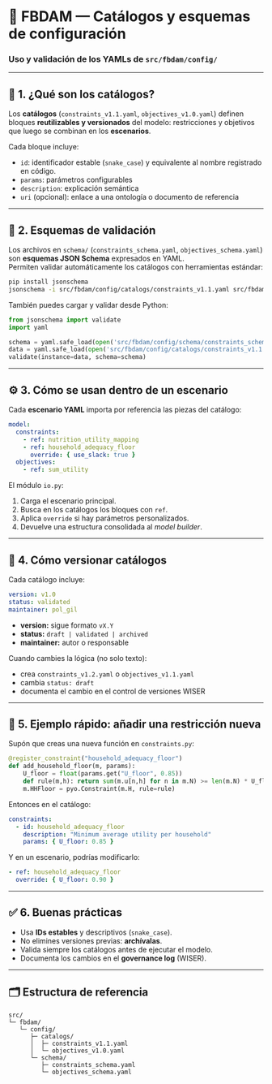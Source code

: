 # 📘 FBDAM — Catálogos y esquemas de configuración
### Uso y validación de los YAMLs de `src/fbdam/config/`

---

## 🧩 1. ¿Qué son los catálogos?
Los **catálogos** (`constraints_v1.1.yaml`, `objectives_v1.0.yaml`) definen bloques **reutilizables y versionados** del modelo:
restricciones y objetivos que luego se combinan en los **escenarios**.

Cada bloque incluye:
- `id`: identificador estable (`snake_case`) y equivalente al nombre registrado en código.
- `params`: parámetros configurables
- `description`: explicación semántica
- `uri` (opcional): enlace a una ontología o documento de referencia

---

## 🧭 2. Esquemas de validación
Los archivos en `schema/` (`constraints_schema.yaml`, `objectives_schema.yaml`) son **esquemas JSON Schema** expresados en YAML.  
Permiten validar automáticamente los catálogos con herramientas estándar:

```bash
pip install jsonschema
jsonschema -i src/fbdam/config/catalogs/constraints_v1.1.yaml src/fbdam/config/schema/constraints_schema.yaml
```

También puedes cargar y validar desde Python:

```python
from jsonschema import validate
import yaml

schema = yaml.safe_load(open('src/fbdam/config/schema/constraints_schema.yaml'))
data = yaml.safe_load(open('src/fbdam/config/catalogs/constraints_v1.1.yaml'))
validate(instance=data, schema=schema)
```

---

## ⚙️ 3. Cómo se usan dentro de un escenario

Cada **escenario YAML** importa por referencia las piezas del catálogo:

```yaml
model:
  constraints:
    - ref: nutrition_utility_mapping
    - ref: household_adequacy_floor
      override: { use_slack: true }
  objectives:
    - ref: sum_utility
```

El módulo `io.py`:
1. Carga el escenario principal.
2. Busca en los catálogos los bloques con `ref`.
3. Aplica `override` si hay parámetros personalizados.
4. Devuelve una estructura consolidada al *model builder*.

---

## 🔄 4. Cómo versionar catálogos

Cada catálogo incluye:
```yaml
version: v1.0
status: validated
maintainer: pol_gil
```
- **version:** sigue formato `vX.Y`
- **status:** `draft | validated | archived`
- **maintainer:** autor o responsable

Cuando cambies la lógica (no solo texto):
- crea `constraints_v1.2.yaml` o `objectives_v1.1.yaml`
- cambia `status: draft`
- documenta el cambio en el control de versiones WISER

---

## 🧱 5. Ejemplo rápido: añadir una restricción nueva

Supón que creas una nueva función en `constraints.py`:

```python
@register_constraint("household_adequacy_floor")
def add_household_floor(m, params):
    U_floor = float(params.get("U_floor", 0.85))
    def rule(m,h): return sum(m.u[n,h] for n in m.N) >= len(m.N) * U_floor
    m.HHFloor = pyo.Constraint(m.H, rule=rule)
```

Entonces en el catálogo:

```yaml
constraints:
  - id: household_adequacy_floor
    description: "Minimum average utility per household"
    params: { U_floor: 0.85 }
```

Y en un escenario, podrías modificarlo:

```yaml
- ref: household_adequacy_floor
  override: { U_floor: 0.90 }
```

---

## ✅ 6. Buenas prácticas
- Usa **IDs estables** y descriptivos (`snake_case`).
- No elimines versiones previas: **archívalas**.
- Valida siempre los catálogos antes de ejecutar el modelo.
- Documenta los cambios en el **governance log** (WISER).

---

## 🗂️ Estructura de referencia
```
src/
└─ fbdam/
   └─ config/
      ├─ catalogs/
      │  ├─ constraints_v1.1.yaml
      │  └─ objectives_v1.0.yaml
      └─ schema/
         ├─ constraints_schema.yaml
         └─ objectives_schema.yaml
```
